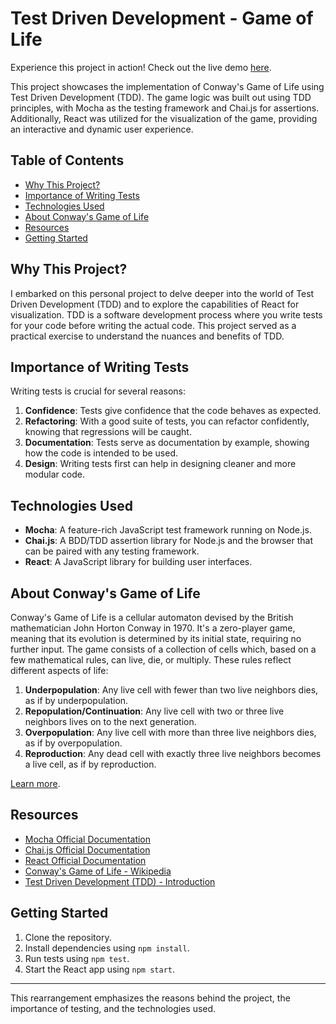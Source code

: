 # Test Driven Development - Game of Life

Experience this project in action! Check out the live demo [here](https://tdd-game-of-life.vercel.app/). 

This project showcases the implementation of Conway's Game of Life using Test Driven Development (TDD). The game logic was built out using TDD principles, with Mocha as the testing framework and Chai.js for assertions. Additionally, React was utilized for the visualization of the game, providing an interactive and dynamic user experience.

## Table of Contents

- [Why This Project?](#why-this-project)
- [Importance of Writing Tests](#importance-of-writing-tests)
- [Technologies Used](#technologies-used)
- [About Conway's Game of Life](#about-conways-game-of-life)
- [Resources](#resources)
- [Getting Started](#getting-started)

## Why This Project?

I embarked on this personal project to delve deeper into the world of Test Driven Development (TDD) and to explore the capabilities of React for visualization. TDD is a software development process where you write tests for your code before writing the actual code. This project served as a practical exercise to understand the nuances and benefits of TDD.

## Importance of Writing Tests

Writing tests is crucial for several reasons:

1. **Confidence**: Tests give confidence that the code behaves as expected.
2. **Refactoring**: With a good suite of tests, you can refactor confidently, knowing that regressions will be caught.
3. **Documentation**: Tests serve as documentation by example, showing how the code is intended to be used.
4. **Design**: Writing tests first can help in designing cleaner and more modular code.

## Technologies Used

- **Mocha**: A feature-rich JavaScript test framework running on Node.js.
- **Chai.js**: A BDD/TDD assertion library for Node.js and the browser that can be paired with any testing framework.
- **React**: A JavaScript library for building user interfaces.

## About Conway's Game of Life

Conway's Game of Life is a cellular automaton devised by the British mathematician John Horton Conway in 1970. It's a zero-player game, meaning that its evolution is determined by its initial state, requiring no further input. The game consists of a collection of cells which, based on a few mathematical rules, can live, die, or multiply. These rules reflect different aspects of life:

1. **Underpopulation**: Any live cell with fewer than two live neighbors dies, as if by underpopulation.
2. **Repopulation/Continuation**: Any live cell with two or three live neighbors lives on to the next generation.
3. **Overpopulation**: Any live cell with more than three live neighbors dies, as if by overpopulation.
4. **Reproduction**: Any dead cell with exactly three live neighbors becomes a live cell, as if by reproduction.

[Learn more](https://en.wikipedia.org/wiki/Conway%27s_Game_of_Life).

## Resources

- [Mocha Official Documentation](https://mochajs.org/)
- [Chai.js Official Documentation](https://www.chaijs.com/)
- [React Official Documentation](https://reactjs.org/)
- [Conway's Game of Life - Wikipedia](https://en.wikipedia.org/wiki/Conway%27s_Game_of_Life)
- [Test Driven Development (TDD) - Introduction](https://www.agilealliance.org/glossary/tdd/)

## Getting Started

1. Clone the repository.
2. Install dependencies using `npm install`.
3. Run tests using `npm test`.
4. Start the React app using `npm start`.

---

This rearrangement emphasizes the reasons behind the project, the importance of testing, and the technologies used.

